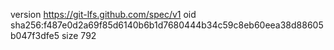 version https://git-lfs.github.com/spec/v1
oid sha256:f487e0d2a69f85d6140b6b1d7680444b34c59c8eb60eea38d88605b047f3dfe5
size 792
